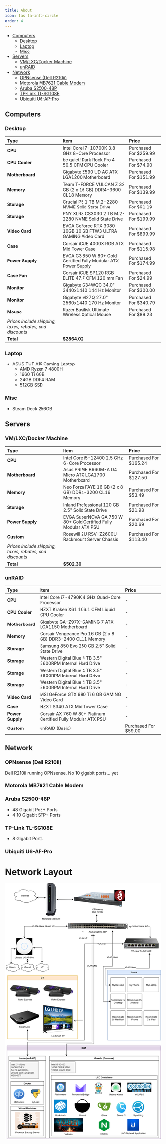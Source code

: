```yaml
---
title: About
icon: fas fa-info-circle
order: 4
---
```


- [Computers](#computers)
  - [Desktop](#desktop)
  - [Laptop](#laptop)
  - [Misc](#misc)
- [Servers](#servers)
  - [VM/LXC/Docker Machine](#vmlxcdocker-machine)
  - [unRAID](#unraid)
- [Network](#network)
  - [OPNsense (Dell R210ii)](#opnsense-dell-r210ii)
  - [Motorola MB7621 Cable Modem](#motorola-mb7621-cable-modem)
  - [Aruba S2500-48P](#aruba-s2500-48p)
  - [TP-Link TL-SG108E](#tp-link-tl-sg108e)
  - [Ubiquiti U6-AP-Pro](#ubiquiti-u6-ap-pro)

## Computers
### Desktop

Type|Item|Price
:----|:----|:----
**CPU** | Intel Core i7-10700K 3.8 GHz 8-Core Processor | Purchased For $259.99 
**CPU Cooler** | be quiet! Dark Rock Pro 4 50.5 CFM CPU Cooler | Purchased For $74.90 
**Motherboard** | Gigabyte Z590 UD AC ATX LGA1200 Motherboard | Purchased For $151.99 
**Memory** | Team T-FORCE VULCAN Z 32 GB (2 x 16 GB) DDR4-3600 CL18 Memory | Purchased For $139.99 
**Storage** | Crucial P5 1 TB M.2-2280 NVME Solid State Drive | Purchased For $91.19 
**Storage** | PNY XLR8 CS3030 2 TB M.2-2280 NVME Solid State Drive | Purchased For $199.99 
**Video Card** | EVGA GeForce RTX 3080 10GB 10 GB FTW3 ULTRA GAMING Video Card | Purchased For $899.99 
**Case** | Corsair iCUE 4000X RGB ATX Mid Tower Case | Purchased For $115.98 
**Power Supply** | EVGA G3 850 W 80+ Gold Certified Fully Modular ATX Power Supply | Purchased For $174.99 
**Case Fan** | Corsair iCUE SP120 RGB ELITE 47.7 CFM 120 mm Fan | Purchased For $24.99 
**Monitor** | Gigabyte G34WQC 34.0" 3440x1440 144 Hz Monitor | Purchased For $300.00 
**Monitor** | Gigabyte M27Q 27.0" 2560x1440 170 Hz Monitor | Purchased For $340.79 
**Mouse** | Razer Basilisk Ultimate Wireless Optical Mouse | Purchased For $89.23 
 | *Prices include shipping, taxes, rebates, and discounts* |
 | **Total** | **$2864.02**

### Laptop
* ASUS TUF A15 Gaming Laptop
  * AMD Ryzen 7 4800H
  * 1660 Ti 6GB
  * 24GB DDR4 RAM
  * 512GB SSD

### Misc
* Steam Deck 256GB

## Servers
### VM/LXC/Docker Machine

Type|Item|Price
:----|:----|:----
**CPU** | Intel Core i5-12400 2.5 GHz 6-Core Processor | Purchased For $165.24 
**Motherboard** | Asus PRIME B660M-A D4 Micro ATX LGA1700 Motherboard | Purchased For $127.50 
**Memory** | Neo Forza FAYE 16 GB (2 x 8 GB) DDR4-3200 CL16 Memory | Purchased For $53.49 
**Storage** | Inland Professional 120 GB 2.5" Solid State Drive | Purchased For $21.98 
**Power Supply** | EVGA SuperNOVA GA 750 W 80+ Gold Certified Fully Modular ATX PSU | Purchased For $20.69 
**Custom** | Rosewill 2U RSV-Z2600U Rackmount Server Chassis | Purchased For $113.40 
 | *Prices include shipping, taxes, rebates, and discounts* |
 | **Total** | **$502.30**

### unRAID

Type|Item|Price
:----|:----|:----
**CPU** | Intel Core i7-4790K 4 GHz Quad-Core Processor |-
**CPU Cooler** | NZXT Kraken X61 106.1 CFM Liquid CPU Cooler |-
**Motherboard** | Gigabyte GA-Z97X-GAMING 7 ATX LGA1150 Motherboard |-
**Memory** | Corsair Vengeance Pro 16 GB (2 x 8 GB) DDR3-2400 CL11 Memory |-
**Storage** | Samsung 850 Evo 250 GB 2.5" Solid State Drive |-
**Storage** | Western Digital Blue 4 TB 3.5" 5600RPM Internal Hard Drive |-
**Storage** | Western Digital Blue 4 TB 3.5" 5600RPM Internal Hard Drive |-
**Storage** | Western Digital Blue 4 TB 3.5" 5600RPM Internal Hard Drive |-
**Video Card** | MSI GeForce GTX 980 Ti 6 GB GAMING Video Card |-
**Case** | NZXT S340 ATX Mid Tower Case |-
**Power Supply** | Corsair AX 760 W 80+ Platinum Certified Fully Modular ATX PSU |-
**Custom**| unRAID (Basic)| Purchased For $59.00 

## Network
### OPNsense (Dell R210ii)
Dell R210ii running OPNsense. No 10 gigabit ports... yet

### Motorola MB7621 Cable Modem

### Aruba S2500-48P
* 48 Gigabit PoE+ Ports
* 4 10 Gigabit SFP+ Ports

### TP-Link TL-SG108E
* 8 Gigabit Ports

### Ubiquiti U6-AP-Pro

# Network Layout
![Network Layout](/assets/img/network.png)